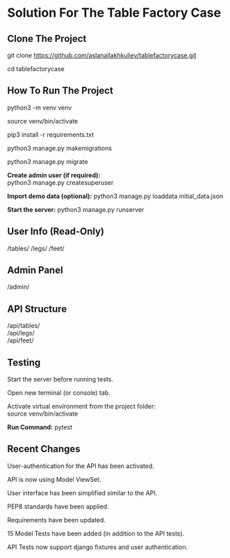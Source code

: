 # Solution For The Table Factory Case

## Clone The Project

git clone https://github.com/aslanallakhkuliev/tablefactorycase.git

cd tablefactorycase

## How To Run The Project

python3 -m venv venv

source venv/bin/activate

pip3 install -r requirements.txt

python3 manage.py makemigrations

python3 manage.py migrate

**Create admin user (if required):**  
python3 manage.py createsuperuser

**Import demo data (optional):**
python3 manage.py loaddata initial_data.json

**Start the server:**
python3 manage.py runserver

## User Info (Read-Only)

/tables/
/legs/
/feet/

## Admin Panel

/admin/

## API Structure

/api/tables/  
/api/legs/  
/api/feet/

## Testing

Start the server before running tests.

Open new terminal (or console) tab.

Activate virtual environment from the project folder:  
source venv/bin/activate

**Run Command:**
pytest

## Recent Changes

User-authentication for the API has been activated.

API is now using Model ViewSet.

User interface has been simplified similar to the API.

PEP8 standards have been applied.

Requirements have been updated.

15 Model Tests have been added (in addition to the API tests).

API Tests now support django fixtures and user authentication.
